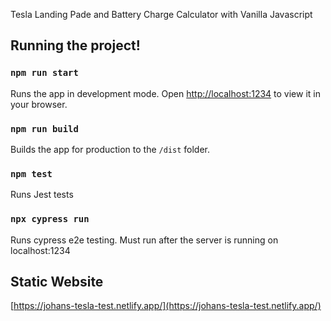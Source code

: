 Tesla Landing Pade and Battery Charge Calculator with Vanilla Javascript

## Running the project!

### `npm run start`

Runs the app in development mode. Open [http://localhost:1234](http://localhost:1234) to view it in your browser.

### `npm run build`

Builds the app for production to the `/dist` folder.

### `npm test`

Runs Jest tests

### `npx cypress run`

Runs cypress e2e testing. Must run after the server is running on localhost:1234

## Static Website

[https://johans-tesla-test.netlify.app/](https://johans-tesla-test.netlify.app/)
